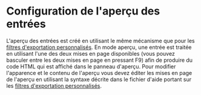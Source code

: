 Configuration de l'aperçu des entrées
=====================================

L'aperçu des entrées est créé en utilisant le même mécanisme que pour les [filtres d'exportation personnalisés](CustomExports.html). En mode aperçu, une entrée est traitée en utilisant l'une des deux mises en page disponibles (vous pouvez basculer entre les deux mises en page en pressant F9) afin de produire du code HTML qui est affiché dans le panneau d'aperçu. Pour modifier l'apparence et le contenu de l'aperçu vous devez éditer les mises en page de l'aperçu en utilisant la syntaxe décrite dans le fichier d'aide portant sur les [filtres d'exportation personnalisés](CustomExports.html).
